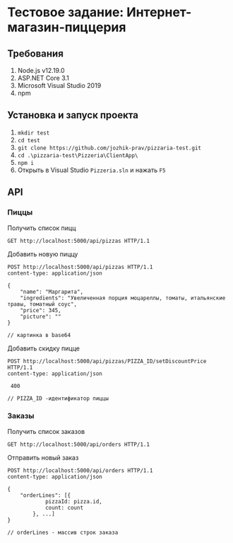 # Тестовое задание: Интернет-магазин-пиццерия

## Требования

1. Node.js v12.19.0
2. ASP.NET Core 3.1
3. Microsoft Visual Studio 2019
4. npm


## Установка и запуск проекта

1. ```mkdir test```
2. ```cd test```
3. ```git clone https://github.com/jozhik-prav/pizzaria-test.git```
4. ```cd .\pizzaria-test\Pizzeria\ClientApp\``` 
5. ```npm i```
6. Открыть в Visual Studio ```Pizzeria.sln``` и нажать ```F5```

## API

### Пиццы

Получить список пицц

```GET http://localhost:5000/api/pizzas HTTP/1.1```

Добавить новую пиццу

```http
POST http://localhost:5000/api/pizzas HTTP/1.1
content-type: application/json

{
    "name": "Маргарита",
    "ingredients": "Увеличенная порция моцареллы, томаты, итальянские травы, томатный соус",
    "price": 345,
    "picture": "" 
}
```
```// картинка в base64```

Добавить скидку пицце

```http
POST http://localhost:5000/api/pizzas/PIZZA_ID/setDiscountPrice HTTP/1.1 
content-type: application/json

 400
```
```// PIZZA_ID -идентификатор пиццы```

### Заказы

Получить список заказов

```GET http://localhost:5000/api/orders HTTP/1.1```

Отправить новый заказ

```http
POST http://localhost:5000/api/orders HTTP/1.1
content-type: application/json

{
    "orderLines": [{                  
            pizzaId: pizza.id,
            count: count
        }, ...]
}
```
```// orderLines - массив строк заказа```